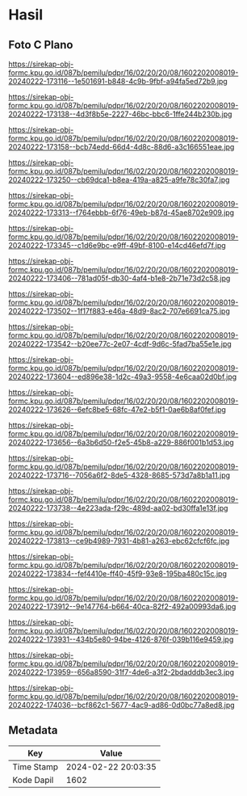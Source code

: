 # Hasil

## Foto C Plano

https://sirekap-obj-formc.kpu.go.id/087b/pemilu/pdpr/16/02/20/20/08/1602202008019-20240222-173116--1e501691-b848-4c9b-9fbf-a94fa5ed72b9.jpg

https://sirekap-obj-formc.kpu.go.id/087b/pemilu/pdpr/16/02/20/20/08/1602202008019-20240222-173138--4d3f8b5e-2227-46bc-bbc6-1ffe244b230b.jpg

https://sirekap-obj-formc.kpu.go.id/087b/pemilu/pdpr/16/02/20/20/08/1602202008019-20240222-173158--bcb74edd-66d4-4d8c-88d6-a3c166551eae.jpg

https://sirekap-obj-formc.kpu.go.id/087b/pemilu/pdpr/16/02/20/20/08/1602202008019-20240222-173250--cb69dca1-b8ea-419a-a825-a9fe78c30fa7.jpg

https://sirekap-obj-formc.kpu.go.id/087b/pemilu/pdpr/16/02/20/20/08/1602202008019-20240222-173313--f764ebbb-6f76-49eb-b87d-45ae8702e909.jpg

https://sirekap-obj-formc.kpu.go.id/087b/pemilu/pdpr/16/02/20/20/08/1602202008019-20240222-173345--c1d6e9bc-e9ff-49bf-8100-e14cd46efd7f.jpg

https://sirekap-obj-formc.kpu.go.id/087b/pemilu/pdpr/16/02/20/20/08/1602202008019-20240222-173406--781ad05f-db30-4af4-b1e8-2b71e73d2c58.jpg

https://sirekap-obj-formc.kpu.go.id/087b/pemilu/pdpr/16/02/20/20/08/1602202008019-20240222-173502--1f17f883-e46a-48d9-8ac2-707e6691ca75.jpg

https://sirekap-obj-formc.kpu.go.id/087b/pemilu/pdpr/16/02/20/20/08/1602202008019-20240222-173542--b20ee77c-2e07-4cdf-9d6c-5fad7ba55e1e.jpg

https://sirekap-obj-formc.kpu.go.id/087b/pemilu/pdpr/16/02/20/20/08/1602202008019-20240222-173604--ed896e38-1d2c-49a3-9558-4e6caa02d0bf.jpg

https://sirekap-obj-formc.kpu.go.id/087b/pemilu/pdpr/16/02/20/20/08/1602202008019-20240222-173626--6efc8be5-68fc-47e2-b5f1-0ae6b8af0fef.jpg

https://sirekap-obj-formc.kpu.go.id/087b/pemilu/pdpr/16/02/20/20/08/1602202008019-20240222-173656--6a3b6d50-f2e5-45b8-a229-886f001b1d53.jpg

https://sirekap-obj-formc.kpu.go.id/087b/pemilu/pdpr/16/02/20/20/08/1602202008019-20240222-173716--7056a6f2-8de5-4328-8685-573d7a8b1a11.jpg

https://sirekap-obj-formc.kpu.go.id/087b/pemilu/pdpr/16/02/20/20/08/1602202008019-20240222-173738--4e223ada-f29c-489d-aa02-bd30ffa1e13f.jpg

https://sirekap-obj-formc.kpu.go.id/087b/pemilu/pdpr/16/02/20/20/08/1602202008019-20240222-173813--ce9b4989-7931-4b81-a263-ebc62cfcf6fc.jpg

https://sirekap-obj-formc.kpu.go.id/087b/pemilu/pdpr/16/02/20/20/08/1602202008019-20240222-173834--fef4410e-ff40-45f9-93e8-195ba480c15c.jpg

https://sirekap-obj-formc.kpu.go.id/087b/pemilu/pdpr/16/02/20/20/08/1602202008019-20240222-173912--9e147764-b664-40ca-82f2-492a00993da6.jpg

https://sirekap-obj-formc.kpu.go.id/087b/pemilu/pdpr/16/02/20/20/08/1602202008019-20240222-173931--434b5e80-94be-4126-876f-039b116e9459.jpg

https://sirekap-obj-formc.kpu.go.id/087b/pemilu/pdpr/16/02/20/20/08/1602202008019-20240222-173959--656a8590-31f7-4de6-a3f2-2bdadddb3ec3.jpg

https://sirekap-obj-formc.kpu.go.id/087b/pemilu/pdpr/16/02/20/20/08/1602202008019-20240222-174036--bcf862c1-5677-4ac9-ad86-0d0bc77a8ed8.jpg


## Metadata

| Key        | Value               |
| ---------- | ------------------- |
| Time Stamp | 2024-02-22 20:03:35 |
| Kode Dapil | 1602                |



